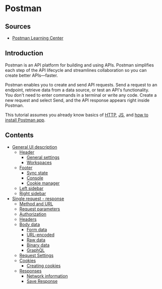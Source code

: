 # **Postman**

## Sources

- [Postman Learning Center](https://learning.postman.com/docs/getting-started/introduction/)

## Introduction

Postman is an API platform for building and using APIs. Postman simplifies each step of the API lifecycle and streamlines collaboration so you can create better APIs—faster.

Postman enables you to create and send API requests. Send a request to an endpoint, retrieve data from a data source, or test an API's functionality. You don't need to enter commands in a terminal or write any code. Create a new request and select Send, and the API response appears right inside Postman.

This tutorial assumes you already know basics of [HTTP](https://developer.mozilla.org/en-US/docs/Web/HTTP), [JS](https://developer.mozilla.org/en-US/docs/Web/JavaScript), and [how to install Postman app](https://learning.postman.com/docs/getting-started/installation-and-updates/).

## Contents

- [General UI description](/1_general_ui_description.md)
  - [Header](/1_general_ui_description.md#Header)
    - [General settings](/1_general_ui_description.md#general-settings)
    - [Workspaces](/1_general_ui_description.md#workspaces)
  - [Footer](/1_general_ui_description.md#footer)
    - [Sync state](/1_general_ui_description.md#sync-state)
    - [Console](/1_general_ui_description.md#console)
    - [Cookie manager](/1_general_ui_description.md#cookie-manager)
  - [Left sidebar](/1_general_ui_description.md#left-sidebar)
  - [Right sidebar](/1_general_ui_description.md#right-sidebar)
- [Single request - response](/2_request.md)
  - [Method and URL](/2_request.md#method-and-url)
  - [Request parameters](/2_request.md#request-parameters)
  - [Authorization](/2_request.md#authorization)
  - [Headers](/2_request.md#headers)
  - [Body data](/2_request.md#body-data)
    - [Form data](/2_request.md#form-data)
    - [URL-encoded](/2_request.md#form-data)
    - [Raw data](/2_request.md#raw-data)
    - [Binary data](/2_request.md#binary-data)
    - [GraphQL](/2_request.md#graphql)
  - [Request Settings](/2_request.md#request-settings)
  - [Cookies](/2_request.md#cookies)
    - [Creating cookies](/2_request.md#creating-cookies)
  - [Responses](/2_request.md#responses)
    - [Network information](/2_request.md#network-information)
    - [Save Response](/2_request.md#save-response)
